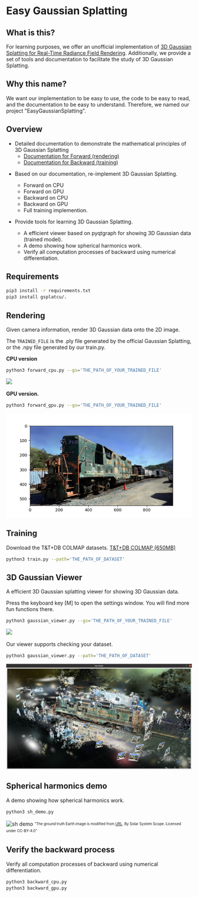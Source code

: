 # Easy Gaussian Splatting

## What is this? 

For learning purposes, we offer an unofficial implementation of [3D Gaussian Splatting
for Real-Time Radiance Field Rendering](https://repo-sam.inria.fr/fungraph/3d-gaussian-splatting/). Additionally, we provide a set of tools and documentation to facilitate the study of 3D Gaussian Splatting.


## Why this name?

We want our implementation to be easy to use, the code to be easy to read, and the documentation to be easy to understand. Therefore, we named our project "EasyGaussianSplatting".


## Overview 

* Detailed documentation to demonstrate the mathematical principles of 3D Gaussian Splatting
    - [Documentation for Forward (rendering)](docs/forward.pdf)
    - [Documentation for Backward (training)](docs/backward.pdf)

- Based on our documentation, re-implement 3D Gaussian Splatting.
    - Forward on CPU
    - Forward on GPU
    - Backward on CPU
    - Backward on GPU
    - Full training implemention.

- Provide tools for learning 3D Gaussian Splatting.
    -  A efficient viewer based on pyqtgraph for showing 3D Gaussian data (trained model).
    -  A demo showing how spherical harmonics work.
    -  Verify all computation processes of backward using numerical differentiation.

## Requirements 

```bash
pip3 install -r requirements.txt
pip3 install gsplatcu/.
```

## Rendering

Given camera information, render 3D Gaussian data onto the 2D image.

The `TRAINED_FILE` is the .ply file generated by the official Gaussian Splatting, or the .npy file generated by our train.py.

**CPU version**
```bash
python3 forward_cpu.py --gs='THE_PATH_OF_YOUR_TRAINED_FILE'
```

<img src="https://camo.qiitausercontent.com/b379b038898126c199436e94f7b76635f59037ff/68747470733a2f2f71696974612d696d6167652d73746f72652e73332e61702d6e6f727468656173742d312e616d617a6f6e6177732e636f6d2f302f3134393136382f31396664316562342d333761612d316436652d346338302d3835323935346233613135382e676966" width="500px">


**GPU version.**
```bash
python3 forward_gpu.py --gs='THE_PATH_OF_YOUR_TRAINED_FILE'
```
![forward demo](imgs/forward.png)

## Training

Download the T&T+DB COLMAP datasets.
[T&T+DB COLMAP (650MB)](https://repo-sam.inria.fr/fungraph/3d-gaussian-splatting/datasets/input/tandt_db.zip) 

```bash
python3 train.py --path='THE_PATH_OF_DATASET'
```

## 3D Gaussian Viewer 

A efficient 3D Gaussian splatting viewer for showing 3D Gaussian data. 

Press the keyboard key [M] to open the settings window. You will find more fun functions there.

```bash
python3 gaussian_viewer.py --gs='THE_PATH_OF_YOUR_TRAINED_FILE'
```

<img src="imgs/viewer.gif" width="640px">

Our viewer supports checking your dataset.

```bash
python3 gaussian_viewer.py --path='THE_PATH_OF_DATASET'
```

<img src="imgs/dataset.png" width="640px">


## Spherical harmonics demo

A demo showing how spherical harmonics work.

```bash
python3 sh_demo.py
```

![sh demo](imgs/sh_demo.gif)
<sup><sub>"The ground truth Earth image is modified from [URL](https://commons.wikimedia.org/wiki/File:Solarsystemscope_texture_8k_earth_daymap.jpg). By Solar System Scope. Licensed under CC-BY-4.0"</sub></sup>

## Verify the backward process

Verify all computation processes of backward using numerical differentiation.

```bash
python3 backward_cpu.py
python3 backward_gpu.py
```